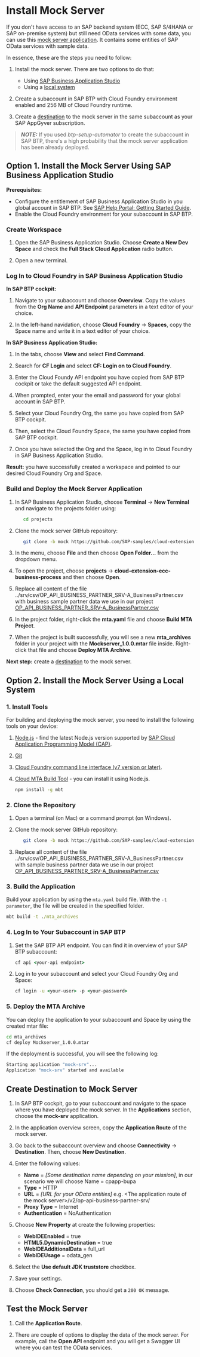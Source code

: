 # Install Mock Server

If you don't have access to an SAP backend system (ECC, SAP S/4HANA or SAP on-premise system) but still need OData services with some data, you can use this [mock server application](https://github.com/SAP-samples/cloud-extension-ecc-business-process/blob/mock/README.md). It contains some entities of SAP OData services with sample data.

In essence, these are the steps you need to follow:
1. Install the mock server. There are two options to do that:
   * Using [SAP Business Application Studio](#option-1-install-the-mock-server-using-sap-business-application-studio)
   * Using a [local system](#option-2-install-the-mock-server-using-a-local-system)

2. Create a subaccount in SAP BTP with Cloud Foundry environment enabled and 256 MB of Cloud Foundry runtime.

3. Create a [destination](#create-destination-to-mock-server) to the mock server in the same subaccount as your SAP AppGyver subscription.

> **_NOTE:_** If you used *btp-setup-automator* to create the subaccount in SAP BTP, there's a high probability that the mock server application has been already deployed. 

## Option 1. Install the Mock Server Using SAP Business Application Studio

**Prerequisites:** 
* Configure the entitlement of SAP Business Application Studio in you global account in SAP BTP. See [SAP Help Portal: Getting Started Guide](https://help.sap.com/docs/SAP%20Business%20Application%20Studio/9d1db9835307451daa8c930fbd9ab264/19611ddbe82f4bf2b493283e0ed602e5.html?locale=en-US).
* Enable the Cloud Foundry environment for your subaccount in SAP BTP.

### Create Workspace

1. Open the SAP Business Application Studio. Choose **Create a New Dev Space** and check the **Full Stack Cloud Application** radio button.

2. Open a new terminal.

### Log In to Cloud Foundry in SAP Business Application Studio

**In SAP BTP cockpit:**
1. Navigate to your subaccount and choose **Overview**. Copy the values from the **Org Name** and **API Endpoint** parameters in a text editor of your choice.

2. In the left-hand navidation, choose **Cloud Foundry** &rarr; **Spaces**, copy the Space name and write it in a text editor of your choice.

**In SAP Business Application Studio:**
1. In the tabs, choose **View** and select **Find Command**.

2. Search for **CF Login** and select **CF: Login on to Cloud Foundry**.

3. Enter the Cloud Foundy API endpoint you have copied from SAP BTP cockpit or take the default suggested API endpoint.

4. When prompted, enter your the email and password for your global account in SAP BTP.

5. Select your Cloud Foundry Org, the same you have copied from SAP BTP cockpit. 

6. Then, select the Cloud Foundry Space, the same you have copied from SAP BTP cockpit. 

7. Once you have selected the Org and the Space, log in to Cloud Foundry in SAP Business Application Studio.

**Result:** you have successfully created a workspace and pointed to our desired Cloud Foundry Org and Space.

### Build and Deploy the Mock Server Application

1. In SAP Business Application Studio, choose **Terminal** &rarr; **New Terminal** and navigate to the projects folder using:

   ```bash
      cd projects
   ```

2. Clone the mock server GitHub repository:

   ```bash
      git clone -b mock https://github.com/SAP-samples/cloud-extension-ecc-business-process.git
   ```

3. In the menu, choose **File** and then choose **Open Folder...** from the dropdown menu.

4. To open the project, choose **projects** &rarr; **cloud-extension-ecc-business-process** and then choose **Open**.

5. Replace all content of the file ../srv/csv/OP_API_BUSINESS_PARTNER_SRV-A_BusinessPartner.csv with business sample partner data we use in our project   [OP_API_BUSINESS_PARTNER_SRV-A_BusinessPartner.csv](./OP_API_BUSINESS_PARTNER_SRV-A_BusinessPartner.csv)

6. In the project folder, right-click the **mta.yaml** file and choose **Build MTA Project**.

7. When the project is built successfully, you will see a new **mta_archives** folder in your project with the **Mockserver_1.0.0.mtar** file inside. Right-click that file and choose **Deploy MTA Archive**.

**Next step:** create a [destination](#create-destination-to-mock-server) to the mock server.

## Option 2. Install the Mock Server Using a Local System

### 1. Install Tools
For building and deploying the mock server, you need to install the following tools on your device:

1.  [Node.js](https://nodejs.org/en/download/) - find the latest Node.js version supported by [SAP Cloud Application Programming Model (CAP)](https://cap.cloud.sap/docs/advanced/troubleshooting#node-version).
2. [Git](https://github.com/git-guides/install-git)
3. [Cloud Foundry command line interface (v7 version or later)](https://github.com/cloudfoundry/cli/wiki/V7-CLI-Installation-Guide).
4. [Cloud MTA Build Tool](https://sap.github.io/cloud-mta-build-tool/) - you can install it using Node.js.

     ```cmd
     npm install -g mbt
     ```

### 2. Clone the Repository

1. Open a terminal (on Mac) or a command prompt (on Windows).

2. Clone the mock server GitHub repository:

   ```bash
      git clone -b mock https://github.com/SAP-samples/cloud-extension-ecc-business-process.git
   ```
3. Replace all content of the file ../srv/csv/OP_API_BUSINESS_PARTNER_SRV-A_BusinessPartner.csv with sample business partner data we use in our project   [OP_API_BUSINESS_PARTNER_SRV-A_BusinessPartner.csv](./OP_API_BUSINESS_PARTNER_SRV-A_BusinessPartner.csv)   

### 3. Build the Application

Build your application by using the `mta.yaml` build file. With the `-t parameter`, the file will be created in the specified folder.

   ```cmd
   mbt build -t ./mta_archives

   ```
   
### 4. Log In to Your Subaccount in SAP BTP

1. Set the SAP BTP API endpoint. You can find it in overview of your SAP BTP subaccount:

    ```cmd
    cf api <your-api endpoint>
    ```

2. Log in to your subaccount and select your Cloud Foundry Org and Space:

   ```cmd
   cf login -u <your-user> -p <your-password>
   ```

### 5. Deploy the MTA Archive

You can deploy the application to your subaccount and Space by using the created mtar file:

   ```cmd
   cd mta_archives
   cf deploy Mockserver_1.0.0.mtar
   ```

If the deployment is successful, you will see the following log:

   ```cmd
   Starting application "mock-srv"...
   Application "mock-srv" started and available
   ```

## Create Destination to Mock Server

1. In SAP BTP cockpit, go to your subaccount and navigate to the space where you have deployed the mock server. In the **Applications** section, choose the **mock-srv** application.

2. In the application overview screen, copy the **Application Route** of the mock server.

3. Go back to the subaccount overview and choose **Connectivity** &rarr; **Destination**. Then, choose **New Destination**. 
  1. Enter the following values:

      * **Name** = *[Some destination name depending on your mission]*, in our scenario we will choose Name = cpapp-bupa
      * **Type** = HTTP
      * **URL** = *[URL for your OData entities]* e.g. <The application route of the mock server\>/v2/op-api-business-partner-srv/
      * **Proxy Type** = Internet
      * **Authentication** = NoAuthentication

  2. Choose **New Property** at create the following properties:
       
      * **WebIDEEnabled** = true
      * **HTML5.DynamicDestination** = true
      * **WebIDEAdditionalData** = full_url
      * **WebIDEUsage** = odata_gen

  3. Select the **Use default JDK truststore** checkbox.

  4. Save your settings.

4. Choose **Check Connection**, you should get a `200 OK` message.

## Test the Mock Server

1. Call the **Application Route**.

2. There are couple of options to display the data of the mock server. For example, call the **Open API** endpoint and you will get a Swagger UI where you can test the OData services.
